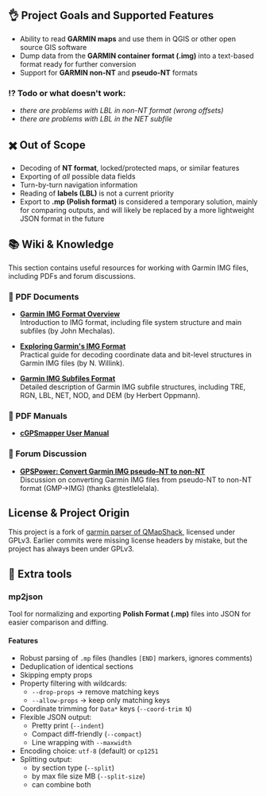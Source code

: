 
## 👌 Project Goals and Supported Features
- Ability to read **GARMIN maps** and use them in QGIS or other open source GIS software  
- Dump data from the **GARMIN container format (.img)** into a text-based format ready for further conversion  
- Support for **GARMIN non-NT** and **pseudo-NT** formats  

### ⁉️ Todo or what doesn't work:
- *there are problems with LBL in non-NT format (wrong offsets)*
- *there are problems with LBL in the NET subfile*

## ✖️ Out of Scope
- Decoding of **NT format**, locked/protected maps, or similar features  
- Exporting of *all* possible data fields  
- Turn-by-turn navigation information  
- Reading of **labels (LBL)** is not a current priority  
- Export to **.mp (Polish format)** is considered a temporary solution, mainly for comparing outputs, and will likely be replaced by a more lightweight JSON format in the future  


## 📚 Wiki & Knowledge

This section contains useful resources for working with Garmin IMG files, including PDFs and forum discussions.

### 📄 PDF Documents

- **[Garmin IMG Format Overview](https://sourceforge.net/projects/garmin-img/files/IMG%20File%20Format/1.0/imgformat-1.0.pdf)**  
  Introduction to IMG format, including file system structure and main subfiles (by John Mechalas).

- **[Exploring Garmin's IMG Format](https://www.pinns.co.uk/osm/docs/expl_img2015.pdf)**  
  Practical guide for decoding coordinate data and bit-level structures in Garmin IMG files (by N. Willink).

- **[Garmin IMG Subfiles Format](https://www.memotech.franken.de/FileFormats/Garmin_IMG_Subfiles_Format.pdf)**  
  Detailed description of Garmin IMG subfile structures, including TRE, RGN, LBL, NET, NOD, and DEM (by Herbert Oppmann).

### 📄 PDF Manuals
- **[cGPSmapper User Manual](https://gpstraces.net/tutos/cGPSmapper-UsrMan-v02.5.pdf)**  

### 💬 Forum Discussion

- **[GPSPower: Convert Garmin IMG pseudo-NT to non-NT](https://www.gpspower.net/creating-maps/302614-convert-garmin-img-pseudo-nt-non-nt-i-know-its-possible-but-how-solved.html)**  
  Discussion on converting Garmin IMG files from pseudo-NT to non-NT format (GMP->IMG) (thanks @testlelelala).

## License & Project Origin

This project is a fork of [garmin parser of QMapShack](https://github.com/Maproom/qmapshack/tree/dev/src/qmapshack/map/garmin), licensed under GPLv3. Earlier commits were missing license headers by mistake, but the project has always been under GPLv3.


## 🔨 Extra tools

### mp2json

Tool for normalizing and exporting **Polish Format (.mp)** files into JSON for easier comparison and diffing.

#### Features
- Robust parsing of `.mp` files (handles `[END]` markers, ignores comments)
- Deduplication of identical sections
- Skipping empty props
- Property filtering with wildcards:
  - `--drop-props` → remove matching keys
  - `--allow-props` → keep only matching keys
- Coordinate trimming for `Data*` keys (`--coord-trim N`)
- Flexible JSON output:
  - Pretty print (`--indent`)
  - Compact diff-friendly (`--compact`)
  - Line wrapping with `--maxwidth`
- Encoding choice: `utf-8` (default) or `cp1251`
- Splitting output:
  - by section type (`--split`)
  - by max file size MB (`--split-size`)
  - can combine both
